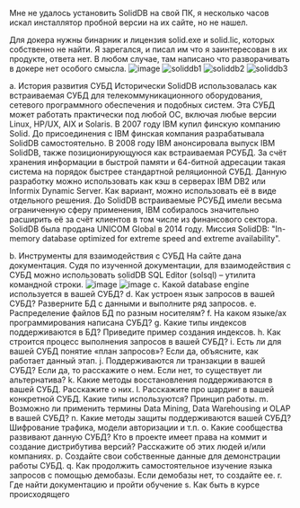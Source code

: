 Мне не удалось установить SolidDB на свой ПК, я несколько часов искал инсталлятор пробной версии на их сайте, но не нашел.

Для докера нужны бинарник и лицензия solid.exe и solid.lic, которых собственно не найти. Я зарегался, и писал им что я заинтересован в их продукте, ответа нет. В любом случае, там написано что разворачивать в докере нет особого смысла. 
![image](https://github.com/turusov/db_hw1/assets/62646493/98e9fa0a-a2ed-4fb4-a10c-8418158bdf7c)
![soliddb1](https://github.com/turusov/db_hw1/assets/62646493/23b7dc1e-e9a1-47c8-8cff-b4dfd6bd6e8e)
![soliddb2](https://github.com/turusov/db_hw1/assets/62646493/faecacbc-4b6b-4659-a79e-55efd6a28970)
![soliddb3](https://github.com/turusov/db_hw1/assets/62646493/c0d5876f-16a5-4cf7-83b3-9f0f1076ab67)

a.	История развития СУБД
  Исторически SolidDB использовалась как встраиваемая СУБД для телекоммуникационного оборудования, сетевого программного обеспечения и подобных систем. Эта СУБД может работать практически под любой ОС, включая любые версии Linux, HP/UX, AIX и Solaris. 
  В 2007 году IBM купил финскую компанию Solid. До присоединения с IBM финская компания разрабатывала SolidDB самостоятельно. В 2008 году IBM анонсировала выпуск IBM SolidDB, также позиционирующуюся как встраиваемая РСУБД. За счёт хранения информации в быстрой памяти и 64-битной адресации такая система на порядок быстрее стандартной реляционной СУБД. Данную разработку можно использовать как кэш в серверах IBM DB2 или Informix Dynamic Server. Как вариант, можно использовать её в виде отдельного решения. До SolidDB встраиваемые РСУБД имели весьма ограниченную сферу применения, IBM собиралось значительно расширить её за счёт клиентов в том числе из финансового сектора. 
  SolidDB была продана UNICOM Global в 2014 году.
  Миссия SolidDB: "In-memory database optimized for extreme speed and extreme availability".

b.	Инструменты для взаимодействия с СУБД
  На сайте дана документация. Судя по изученной документации, для взаимодействия с СУБД можно использовать solidDB SQL Editor (solsql) – утилита командной строки.
![image](https://github.com/turusov/db_hw1/assets/62646493/b7d5f4f7-eeca-40b3-a76f-85ac387d98e2)
![image](https://github.com/turusov/db_hw1/assets/62646493/fcb06275-b645-4be7-b70b-c5cb83e8acc4)
c.	Какой database engine используется в вашей СУБД?
d.	Как устроен язык запросов в вашей СУБД? Разверните БД с данными и выполните ряд запросов. 
e.	Распределение файлов БД по разным носителям?
f.	На каком языке/ах программирования написана СУБД?
g.	Какие типы индексов поддерживаются в БД? Приведите пример создания индексов.
h.	Как строится процесс выполнения запросов в вашей СУБД?
i.	Есть ли для вашей СУБД понятие «план запросов»? Если да, объясните, как работает данный этап.
j.	Поддерживаются ли транзакции в вашей СУБД? Если да, то расскажите о нем. Если нет, то существует ли альтернатива?
k.	Какие методы восстановления поддерживаются в вашей СУБД. Расскажите о них.
l.	Расскажите про шардинг в вашей конкретной СУБД. Какие типы используются? Принцип работы.
m.	Возможно ли применить термины Data Mining, Data Warehousing и OLAP в вашей СУБД?
n.	Какие методы защиты поддерживаются вашей СУБД? Шифрование трафика, модели авторизации и т.п.
o.	Какие сообщества развивают данную СУБД? Кто в проекте имеет права на коммит и создание дистрибутива версий? Расскажите об этих людей и/или компаниях.
p.	Создайте свои собственные данные для демонстрации работы СУБД. 
q.	Как продолжить самостоятельное изучение языка запросов с помощью демобазы. Если демобазы нет, то создайте ее.
r.	Где найти документацию и пройти обучение
s.	Как быть в курсе происходящего
